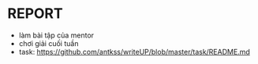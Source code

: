# REPORT
- làm bài tập của mentor
- chơi giải cuối tuần
- task:   https://github.com/antkss/writeUP/blob/master/task/README.md
